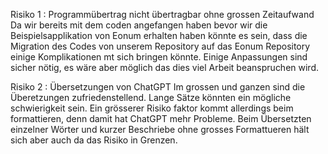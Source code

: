 Risiko 1 : Programmübertrag nicht übertragbar ohne grossen Zeitaufwand
Da wir bereits mit dem coden angefangen haben bevor wir die Beispielsapplikation von Eonum erhalten haben könnte es sein, 
dass die Migration des Codes von unserem Repository auf das Eonum Repository einige Komplikationen mt sich bringen könnte.
Einige Anpassungen sind sicher nötig, es wäre aber möglich das dies viel Arbeit beanspruchen wird. 

Risiko 2 : Übersetzungen von ChatGPT
Im grossen und ganzen sind die Überetzungen zufriedenstellend. Lange Sätze könnten ein mögliche schwierigkeit sein. 
Ein grösserer Risiko faktor kommt allerdings beim formattieren, denn damit hat ChatGPT mehr Probleme. 
Beim Übersetzten einzelner Wörter und kurzer Beschriebe ohne grosses Formattueren hält sich aber auch da das Risiko in Grenzen. 
